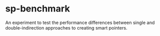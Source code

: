 # sp-benchmark

An experiment to test the performance differences between single and double-indirection approaches to creating smart pointers.
